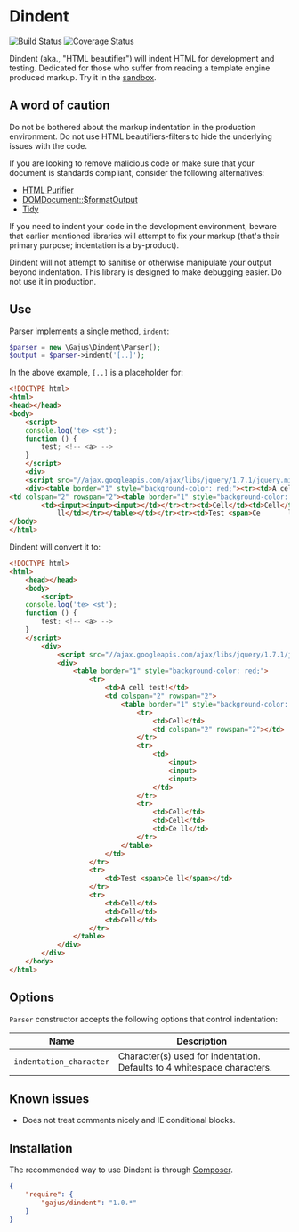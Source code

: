 # Dindent

[![Build Status](https://travis-ci.org/gajus/dindent.png?branch=master)](https://travis-ci.org/gajus/dindent)
[![Coverage Status](https://coveralls.io/repos/gajus/dindent/badge.png?branch=master)](https://coveralls.io/r/gajus/dindent?branch=master)

Dindent (aka., "HTML beautifier") will indent HTML for development and testing. Dedicated for those who suffer from reading a template engine produced markup. Try it in the [sandbox](http://gajus.com/dindent/sandbox/).

## A word of caution

Do not be bothered about the markup indentation in the production environment. Do not use HTML beautifiers-filters to hide the underlying issues with the code.

If you are looking to remove malicious code or make sure that your document is standards compliant, consider the following alternatives:

* [HTML Purifier](https://github.com/Exercise/HTMLPurifierBundle)
* [DOMDocument::$formatOutput](http://www.php.net/manual/en/class.domdocument.php)
* [Tidy](http://www.php.net/manual/en/book.tidy.php)

If you need to indent your code in the development environment, beware that earlier mentioned libraries will attempt to fix your markup (that's their primary purpose; indentation is a by-product).

Dindent will not attempt to sanitise or otherwise manipulate your output beyond indentation. This library is designed to make debugging easier. Do not use it in production.

## Use

Parser implements a single method, `indent`:

```php
$parser = new \Gajus\Dindent\Parser();
$output = $parser->indent('[..]');
```

In the above example, `[..]` is a placeholder for:

```html
<!DOCTYPE html>
<html>
<head></head>
<body>
    <script>
    console.log('te> <st');
    function () {
        test; <!-- <a> -->
    }
    </script>
    <div>
    <script src="//ajax.googleapis.com/ajax/libs/jquery/1.7.1/jquery.min.js"></script>
    <div><table border="1" style="background-color: red;"><tr><td>A cell    test!</td>
<td colspan="2" rowspan="2"><table border="1" style="background-color: green;"><tr> <td>Cell</td><td colspan="2" rowspan="2"></td></tr><tr>
        <td><input><input><input></td></tr><tr><td>Cell</td><td>Cell</td><td>Ce
            ll</td></tr></table></td></tr><tr><td>Test <span>Ce       ll</span></td></tr><tr><td>Cell</td><td>Cell</td><td>Cell</td></tr></table></div></div>
</body>
</html>
```

Dindent will convert it to:

```HTML
<!DOCTYPE html>
<html>
    <head></head>
    <body>
        <script>
    console.log('te> <st');
    function () {
        test; <!-- <a> -->
    }
    </script>
        <div>
            <script src="//ajax.googleapis.com/ajax/libs/jquery/1.7.1/jquery.min.js"></script>
            <div>
                <table border="1" style="background-color: red;">
                    <tr>
                        <td>A cell test!</td>
                        <td colspan="2" rowspan="2">
                            <table border="1" style="background-color: green;">
                                <tr>
                                    <td>Cell</td>
                                    <td colspan="2" rowspan="2"></td>
                                </tr>
                                <tr>
                                    <td>
                                        <input>
                                        <input>
                                        <input>
                                    </td>
                                </tr>
                                <tr>
                                    <td>Cell</td>
                                    <td>Cell</td>
                                    <td>Ce ll</td>
                                </tr>
                            </table>
                        </td>
                    </tr>
                    <tr>
                        <td>Test <span>Ce ll</span></td>
                    </tr>
                    <tr>
                        <td>Cell</td>
                        <td>Cell</td>
                        <td>Cell</td>
                    </tr>
                </table>
            </div>
        </div>
    </body>
</html>
```

## Options

`Parser` constructor accepts the following options that control indentation:

|Name|Description|
|---|---|
|`indentation_character`|Character(s) used for indentation. Defaults to 4 whitespace characters.|

## Known issues

* Does not treat comments nicely and IE conditional blocks.

## Installation

The recommended way to use Dindent is through [Composer](https://getcomposer.org/).

```json
{
    "require": {
        "gajus/dindent": "1.0.*"
    }
}
```
